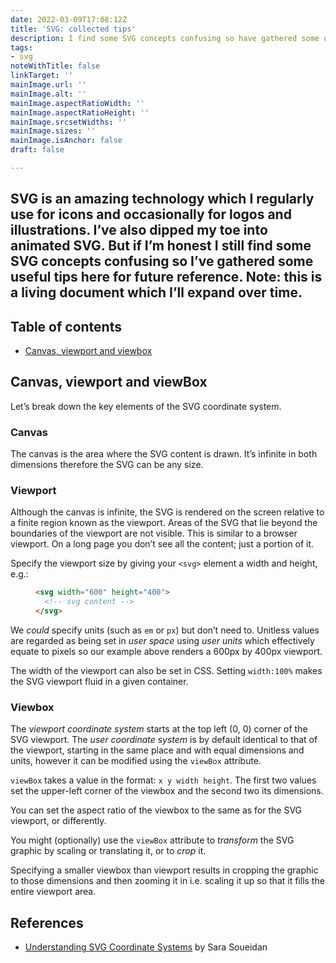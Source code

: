 ```yaml
---
date: 2022-03-09T17:08:12Z
title: 'SVG: collected tips'
description: I find some SVG concepts confusing so have gathered some useful tips
tags:
- svg
noteWithTitle: false
linkTarget: ''
mainImage.url: ''
mainImage.alt: ''
mainImage.aspectRatioWidth: ''
mainImage.aspectRatioHeight: ''
mainImage.srcsetWidths: ''
mainImage.sizes: ''
mainImage.isAnchor: false
draft: false

---
```

SVG is an amazing technology which I regularly use for icons and occasionally for logos and illustrations. I’ve also dipped my toe into animated SVG. But if I’m honest I still find some SVG concepts confusing so I’ve gathered some useful tips here for future reference. Note: this is a living document which I’ll expand over time.
---

## Table of contents

* [Canvas, viewport and viewbox](#canvas-viewport-and-viewbox)

## Canvas, viewport and viewBox

Let’s break down the key elements of the SVG coordinate system.

### Canvas

The canvas is the area where the SVG content is drawn. It’s infinite in both dimensions therefore the SVG can be any size. 

### Viewport

Although the canvas is infinite, the SVG is rendered on the screen relative to a finite region known as the viewport. Areas of the SVG that lie beyond the boundaries of the viewport are not visible. This is similar to a browser viewport. On a long page you don’t see all the content; just a portion of it.

Specify the viewport size by giving your `<svg>` element a width and height, e.g.:

<figure>

``` html
<svg width="600" height="400">
  <!-- svg content -->
</svg>
```
  
</figure>

We _could_ specify units (such as `em` or `px`) but don’t need to. Unitless values are regarded as being set in _user space_ using _user units_ which effectively equate to pixels so our example above renders a 600px by 400px viewport.

The width of the viewport can also be set in CSS. Setting `width:100%` makes the SVG viewport fluid in a given container.

### Viewbox

The _viewport coordinate system_ starts at the top left (0, 0) corner of the SVG viewport. The _user coordinate system_ is by default identical to that of the viewport, starting in the same place and with equal dimensions and units, however it can be modified using the `viewBox` attribute.
 
`viewBox` takes a value in the format: `x y width height`. The first two values set the upper-left corner of the viewbox and the second two its dimensions.

You can set the aspect ratio of the viewbox to the same as for the SVG viewport, or differently.

You might (optionally) use the `viewBox` attribute to _transform_ the SVG graphic by scaling or translating it, or to _crop_ it.

Specifying a smaller viewbox than viewport results in cropping the graphic to those dimensions and then zooming it in i.e. scaling it up so that it fills the entire viewport area.



## References

* [Understanding SVG Coordinate Systems](https://www.sarasoueidan.com/blog/svg-coordinate-systems/) by Sara Soueidan
